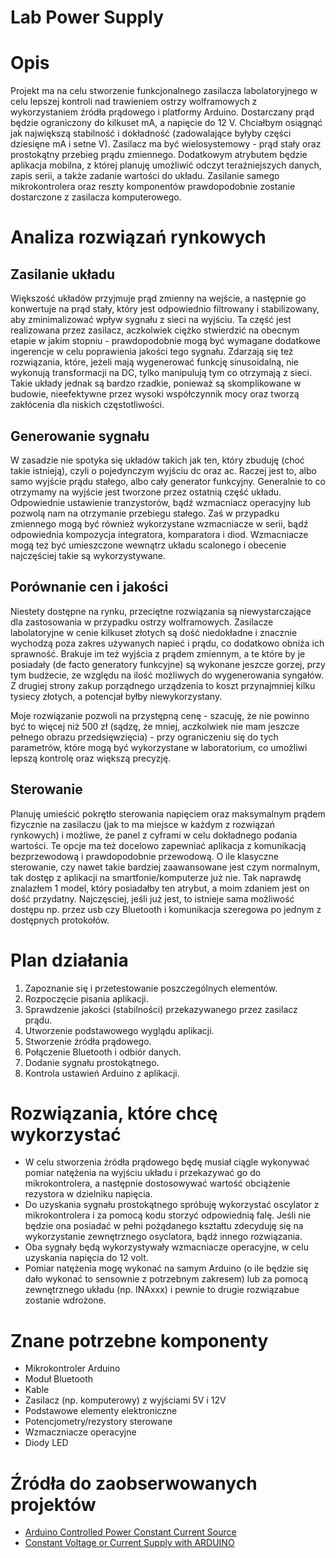 # Lab Power Supply
# Opis
Projekt ma na celu stworzenie funkcjonalnego zasilacza labolatoryjnego w celu lepszej kontroli nad trawieniem ostrzy wolframowych z wykorzystaniem źródła prądowego i platformy Arduino. Dostarczany prąd będzie ograniczony do kilkuset mA, a napięcie do 12 V. Chciałbym osiągnąć jak największą stabilność i dokładność (zadowalające byłyby części dziesięne mA i setne V). Zasilacz ma być wielosystemowy - prąd stały oraz prostokątny przebieg prądu zmiennego. Dodatkowym atrybutem będzie aplikacja mobilna, z której planuję umożliwić odczyt teraźniejszych danych, zapis serii, a także zadanie wartości do układu. Zasilanie samego mikrokontrolera oraz reszty komponentów prawdopodobnie zostanie dostarczone z zasilacza komputerowego.

# Analiza rozwiązań rynkowych
## Zasilanie układu
Większość układów przyjmuje prąd zmienny na wejście, a następnie go konwertuje na prąd stały, który jest odpowiednio filtrowany i stabilizowany, aby zminimalizować wpływ sygnału z sieci na wyjściu. Ta część jest realizowana przez zasilacz, aczkolwiek ciężko stwierdzić na obecnym etapie w jakim stopniu - prawdopodobnie mogą być wymagane dodatkowe ingerencje w celu poprawienia jakości tego sygnału. Zdarzają się też rozwiązania, które, jeżeli mają wygenerować funkcję sinusoidalną, nie wykonują transformacji na DC, tylko manipulują tym co otrzymają z sieci. Takie układy jednak są bardzo rzadkie, ponieważ są skomplikowane w budowie, nieefektywne przez wysoki współczynnik mocy oraz tworzą zakłócenia dla niskich częstotliwości.

## Generowanie sygnału
W zasadzie nie spotyka się układów takich jak ten, który zbuduję (choć takie istnieją), czyli o pojedynczym wyjściu dc oraz ac. Raczej jest to, albo samo wyjście prądu stałego, albo cały generator funkcyjny. Generalnie to co otrzymamy na wyjście jest tworzone przez ostatnią część układu. Odpowiednie ustawienie tranzystorów, bądź wzmacniacz operacyjny lub pozwolą nam na otrzymanie przebiegu stałego. Zaś w przypadku zmiennego mogą być również wykorzystane wzmacniacze w serii, bądź odpowiednia kompozycja integratora, komparatora i diod. Wzmacniacze mogą też być umieszczone wewnątrz układu scalonego i obecenie najczęściej takie są wykorzystywane.

## Porównanie cen i jakości
Niestety dostępne na rynku, przeciętne rozwiązania są niewystarczające dla zastosowania w przypadku ostrzy wolframowych. Zasilacze labolatoryjne w cenie kilkuset złotych są dość niedokładne i znacznie wychodzą poza zakres używanych napieć i prądu, co dodatkowo obniża ich sprawność. Brakuje im też wyjścia z prądem zmiennym, a te które by je posiadały (de facto generatory funkcyjne) są wykonane jeszcze gorzej, przy tym budżecie, ze względu na ilość możliwych do wygenerowania syngałów. Z drugiej strony zakup porządnego urządzenia to koszt przynajmniej kilku tysiecy złotych, a potencjał byłby niewykorzystany.

Moje rozwiązanie pozwoli na przystępną cenę - szacuję, że nie powinno być to więcej niż 500 zł (sądzę, że mniej, aczkolwiek nie mam jeszcze pełnego obrazu przedsięwzięcia) - przy ograniczeniu się do tych parametrów, które mogą być wykorzystane w laboratorium, co umożliwi lepszą kontrolę oraz większą precyzję.

## Sterowanie
Planuję umieścić pokrętło sterowania napięciem oraz maksymalnym prądem fizycznie na zasilaczu (jak to ma miejsce w każdym z rozwiązań rynkowych) i możliwe, że panel z cyframi w celu dokładnego podania wartości. Te opcje ma też docelowo zapewniać aplikacja z komunikacją bezprzewodową i prawdopodobnie przewodową. O ile klasyczne sterowanie, czy nawet takie bardziej zaawansowane jest czym normalnym, tak dostęp z aplikacji na smartfonie/komputerze już nie. Tak naprawdę znalazłem 1 model, który posiadałby ten atrybut, a moim zdaniem jest on dość przydatny. Najczęsciej, jeśli już jest, to istnieje sama możliwość dostępu np. przez usb czy Bluetooth i komunikacja szeregowa po jednym z dostępnych protokołów.

# Plan działania
1. Zapoznanie się i przetestowanie poszczególnych elementów.
2. Rozpoczęcie pisania aplikacji.
3. Sprawdzenie jakości (stabilności) przekazywanego przez zasilacz prądu.
4. Utworzenie podstawowego wyglądu aplikacji.
5. Stworzenie źródła prądowego.
6. Połączenie Bluetooth i odbiór danych.
7. Dodanie sygnału prostokątnego.
8. Kontrola ustawień Arduino z aplikacji.

# Rozwiązania, które chcę wykorzystać
* W celu stworzenia źródła prądowego będę musiał ciągle wykonywać pomiar natężenia na wyjściu układu i przekazywać go do mikrokontrolera, a następnie dostosowywać wartość obciążenie rezystora w dzielniku napięcia.
* Do uzyskania sygnału prostokątnego spróbuję wykorzystać oscylator z mikrokontrolera i za pomocą kodu storzyć odpowiednią falę. Jeśli nie będzie ona posiadać w pełni pożądanego kształtu zdecyduję się na wykorzystanie zewnętrznego osyclatora, bądź innego rozwiązania.
* Oba sygnały będą wykorzystywały wzmacniacze operacyjne, w celu uzyskania napięcia do 12 volt.
* Pomiar natężenia mogę wykonać na samym Arduino (o ile będzie się dało wykonać to sensownie z potrzebnym zakresem) lub za pomocą zewnętrznego układu (np. INAxxx) i pewnie to drugie rozwiązabue zostanie wdrożone.

# Znane potrzebne komponenty
- Mikrokontroler Arduino
- Moduł Bluetooth
- Kable
- Zasilacz (np. komputerowy) z wyjściami 5V i 12V
- Podstawowe elementy elektroniczne
- Potencjometry/rezystory sterowane
- Wzmaczniacze operacyjne
- Diody LED

# Źródła do zaobserwowanych projektów
* [Arduino Controlled Power Constant Current Source](https://www.bristolwatch.com/ele4/ard_css.htm)
* [Constant Voltage or Current Supply with ARDUINO](https://www.youtube.com/watch?v=rwqY0rYPlVE)